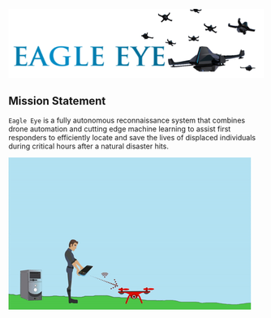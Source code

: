 ![eagleeye logo](Media/Logo.png)


**Mission Statement** 
--- 

`Eagle Eye` is a fully autonomous reconnaissance system that combines drone automation and cutting edge machine learning to assist first responders to efficiently locate and save the lives of displaced individuals during critical hours after a natural disaster hits.

![Eagle Eye Demo](Media/EagleEyeGif.gif)
